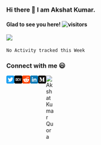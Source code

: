 ### Hi there 👋 I am Akshat Kumar.

#### Glad to see you here! ![visitors](https://visitor-badge.glitch.me/badge?page_id=akshat-52.akshat-52)

<img height="180em" src="https://github-readme-stats.vercel.app/api?username=akshat-52&show_icons=true&hide_border=true&&count_private=true&include_all_commits=true" />

<!--START_SECTION:waka-->
```text
No Activity tracked this Week
```
<!--END_SECTION:waka-->

### Connect with me :smiley:
<a href="https://twitter.com/im_akkey">
  <img align="left" alt="Akshat Kumar Twitter" width="21px" src="https://raw.githubusercontent.com/edent/SuperTinyIcons/099dc12b59179d07d534069bc8551718f786d91a/images/svg/twitter.svg" />
</a>
<a href="#">
  <img align="left" alt="Akshat Kumar DEV" width="21px" src="https://raw.githubusercontent.com/edent/SuperTinyIcons/099dc12b59179d07d534069bc8551718f786d91a/images/svg/dev_to.svg" />
</a>
<a href="https://www.reddit.com/user/cinofilista/">
  <img align="left" alt="Akshat Kumar Reddit" width="21px" src="https://raw.githubusercontent.com/edent/SuperTinyIcons/099dc12b59179d07d534069bc8551718f786d91a/images/svg/reddit.svg" />
</a>
<a href="https://www.linkedin.com/in/akshat-kumar-3221ab203/">
  <img align="left" alt="Akshat Kumar Linkedin" width="21px" src="https://raw.githubusercontent.com/edent/SuperTinyIcons/099dc12b59179d07d534069bc8551718f786d91a/images/svg/linkedin.svg" />
</a>
<a href="#">
  <img align="left" alt="Akshat Kumar Medium" width="21px" src="https://raw.githubusercontent.com/edent/SuperTinyIcons/099dc12b59179d07d534069bc8551718f786d91a/images/svg/medium.svg" />
</a>
<!-- <a href="https://www.instagram.com/im_akkey/">
  <img align="left" alt="Akshat Kumar Instagram" width="21px" src="https://www.flaticon.com/free-icon/instagram_1409946?term=instagram&page=1&position=17&page=1&position=17&related_id=1409946&origin=search" />  -->
<a href="#">
  <img align="left" alt="Akshat Kumar Quora" width="21px" src="https://raw.githubusercontent.com/FortAwesome/Font-Awesome/1147d199a35293b391152ee85e2d30988439157f/svgs/brands/quora.svg" />
</a><br/><br/>
<!-- <p align="center">
<img alt="spotify" width="235px" src="https://spotify-github-profile.vercel.app/api/view?uid=315az42hka7jwtwpck3polrmtvwa&cover_image=false" /> 
</p> -->
<br/><br/>


<!--
**akshat-52/akshat-52** is a ✨ _special_ ✨ repository because its `README.md` (this file) appears on your GitHub profile.

Here are some ideas to get you started:

- 🔭 I’m currently working on ...
- 🌱 I’m currently learning ...
- 👯 I’m looking to collaborate on ...
- 🤔 I’m looking for help with ...
- 💬 Ask me about ...
- 📫 How to reach me: ...
- 😄 Pronouns: ...
- ⚡ Fun fact: ...
-->

